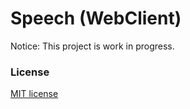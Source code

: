 # Speech (WebClient)
Notice: This project is work in progress.

### License
[MIT license](./../LICENSE)
